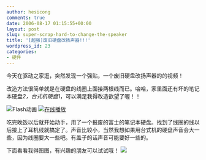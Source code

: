 ```yaml
---
author: hesicong
comments: true
date: 2006-08-17 01:15:55+00:00
layout: post
slug: super-scrap-hard-to-change-the-speaker
title: '[超强]废旧硬盘改扬声器!!!'
wordpress_id: 23
categories:
- 硬件
---
```



今天在驱动之家逛，突然发现一个强贴，一个废旧硬盘改扬声器的的视频！

改造方法很简单就是在硬盘的线圈上面接两根线而已。哈哈，家里面还有坏的笔记本硬盘*2，台式机硬盘*1，可以满足我得改造欲望了喔！！

![](images/flash.gif)Flash动画
[![](images/mm_snd.gif)在线播放](javascript:MediaShow('swf','temp11336','http://www.zxdata.com/raidexe/MOV00555_mout.swf','400','300'))

吃完晚饭以后就开始动手，用了一个报废的富士的笔记本硬盘。找到了线圈的线以后接上了耳机线就搞定了。声音比较小，当然我想如果用台式机的硬盘声音会大一些，因为线圈要大一些吧。有盖子的话声音可能要好一些的。

下面看看我得图图，有兴趣的朋友可以试试哦！
![](http://www.hesicong.net/blog/upload/month_0608/j2006816193615.jpg)
